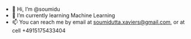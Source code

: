 - 👋 Hi, I’m @soumidu
- 🌱 I’m currently learning Machine Learning
- 📫 You can reach me by email at soumidutta.xaviers@gmail.com, or at cell +4915175433404 
